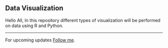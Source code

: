 ## Data Visualization

Hello All, 
In this repository different types of visualization will be performed on data using R and Python.


---------
For upcoming updates [Follow me](https://github.com/vijaypurohit322/).
